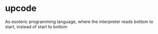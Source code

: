 # upcode
As esoteric programming language, where the interpreter reads bottom to start, instead of start to bottom
